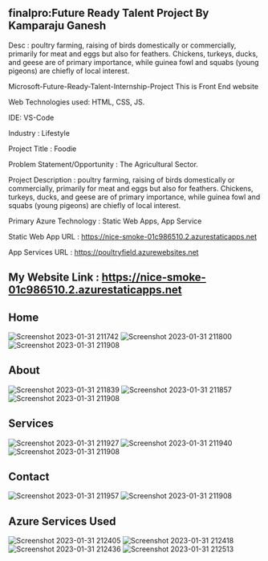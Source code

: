 ## finalpro:Future Ready Talent Project By Kamparaju Ganesh

Desc : poultry farming, raising of birds domestically or commercially, primarily for meat and eggs but also for feathers. Chickens, turkeys, ducks, and geese are of primary importance, while guinea fowl and squabs (young pigeons) are chiefly of local interest.

Microsoft-Future-Ready-Talent-Internship-Project This is Front End website

Web Technologies used: HTML, CSS, JS.

IDE: VS-Code

Industry : Lifestyle

Project Title : Foodie

Problem Statement/Opportunity : The Agricultural Sector.

Project Description : poultry farming, raising of birds domestically or commercially, primarily for meat and eggs but also for feathers. Chickens, turkeys, ducks, and geese are of primary importance, while guinea fowl and squabs (young pigeons) are chiefly of local interest.

Primary Azure Technology : Static Web Apps, App Service

Static Web App URL : https://nice-smoke-01c986510.2.azurestaticapps.net

App Services URL : https://poultryfield.azurewebsites.net

## My Website Link : https://nice-smoke-01c986510.2.azurestaticapps.net

## Home
![Screenshot 2023-01-31 211742](https://user-images.githubusercontent.com/117159638/215809065-beef6963-be6c-4d62-b3e2-1441909b8123.jpg)
![Screenshot 2023-01-31 211800](https://user-images.githubusercontent.com/117159638/215809083-539fcfdc-7bfb-41fe-aa17-a76b6b4df625.jpg)
![Screenshot 2023-01-31 211908](https://user-images.githubusercontent.com/117159638/215809094-af517eba-9b27-4175-b329-9a1b30786a0e.jpg)

## About
![Screenshot 2023-01-31 211839](https://user-images.githubusercontent.com/117159638/215809154-2d4924ec-f756-47c6-b20f-b37fb7def2d0.jpg)
![Screenshot 2023-01-31 211857](https://user-images.githubusercontent.com/117159638/215809177-564a320e-94f2-4811-8c79-c3f5a3b16c32.jpg)
![Screenshot 2023-01-31 211908](https://user-images.githubusercontent.com/117159638/215809208-400379e6-0d1f-4cfe-ae35-a876cf9e664f.jpg)

## Services
![Screenshot 2023-01-31 211927](https://user-images.githubusercontent.com/117159638/215809319-45899f27-d837-4d63-bf54-ca8b7e903dcc.jpg)
![Screenshot 2023-01-31 211940](https://user-images.githubusercontent.com/117159638/215809329-8569ff91-be64-4ec1-b0bf-cd7ae2b59119.jpg)
![Screenshot 2023-01-31 211908](https://user-images.githubusercontent.com/117159638/215812037-0327cfc4-3849-4196-b26b-98659a6fcd08.jpg)


## Contact
![Screenshot 2023-01-31 211957](https://user-images.githubusercontent.com/117159638/215809423-4fdc114f-0de8-4a85-b60b-55906671961b.jpg)
![Screenshot 2023-01-31 211908](https://user-images.githubusercontent.com/117159638/215809432-c411ff96-739a-4400-9b16-dc2361bce680.jpg)

## Azure Services Used
![Screenshot 2023-01-31 212405](https://user-images.githubusercontent.com/117159638/215810507-979f831d-ba66-4cf5-bcae-1ac7a786bdbe.jpg)
![Screenshot 2023-01-31 212418](https://user-images.githubusercontent.com/117159638/215810522-d0da0b13-1d6c-4679-b8c9-ba5ef333b039.jpg)
![Screenshot 2023-01-31 212436](https://user-images.githubusercontent.com/117159638/215810533-a17b7660-b069-4421-8f48-8fffbbb2d9a7.jpg)
![Screenshot 2023-01-31 212513](https://user-images.githubusercontent.com/117159638/215810537-b5d35b3c-5575-477a-986c-0706a39be0cb.jpg)

